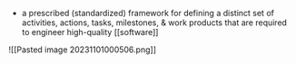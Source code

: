 - a prescribed (standardized) framework for defining a distinct set of activities, actions, tasks, milestones, & work products that are required to engineer high-quality [[software]]

![[Pasted image 20231101000506.png]]